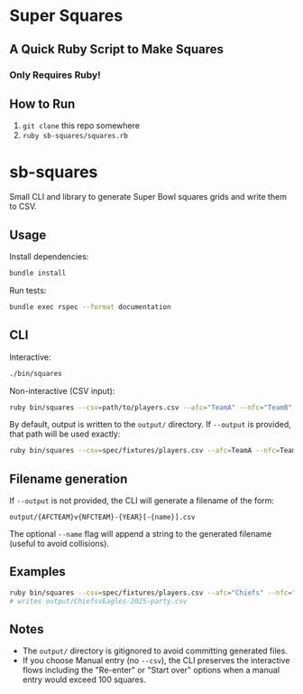# Super Squares

## A Quick Ruby Script to Make Squares

### Only Requires Ruby!

## How to Run

1. `git clone` this repo somewhere
2. `ruby sb-squares/squares.rb`

# sb-squares

Small CLI and library to generate Super Bowl squares grids and write them to CSV.

## Usage

Install dependencies:

```bash
bundle install
```

Run tests:

```bash
bundle exec rspec --format documentation
```

## CLI

Interactive:

```bash
./bin/squares
```

Non-interactive (CSV input):

```bash
ruby bin/squares --csv=path/to/players.csv --afc="TeamA" --nfc="TeamB"
```

By default, output is written to the `output/` directory. If `--output` is provided, that path will be used exactly:

```bash
ruby bin/squares --csv=spec/fixtures/players.csv --afc=TeamA --nfc=TeamB --output=spec/out.csv
```

## Filename generation

If `--output` is not provided, the CLI will generate a filename of the form:

```
output/{AFCTEAM}v{NFCTEAM}-{YEAR}[-{name}].csv
```

The optional `--name` flag will append a string to the generated filename (useful to avoid collisions).

## Examples

```bash
ruby bin/squares --csv=spec/fixtures/players.csv --afc="Chiefs" --nfc="Eagles" --name=party
# writes output/ChiefsvEagles-2025-party.csv
```

## Notes

- The `output/` directory is gitignored to avoid committing generated files.
- If you choose Manual entry (no `--csv`), the CLI preserves the interactive flows including the "Re-enter" or "Start over" options when a manual entry would exceed 100 squares.
